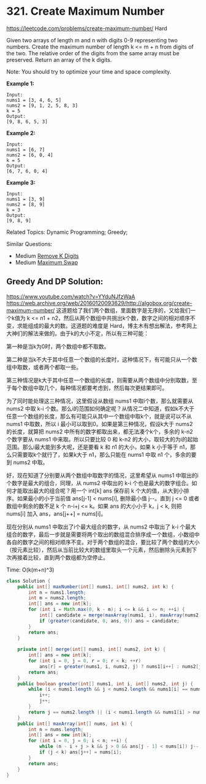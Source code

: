 # 321. Create Maximum Number
<https://leetcode.com/problems/create-maximum-number/>
Hard

Given two arrays of length m and n with digits 0-9 representing two numbers. Create the maximum number of length k <= m + n from digits of the two. The relative order of the digits from the same array must be preserved. Return an array of the k digits.

Note: You should try to optimize your time and space complexity.

**Example 1:**

    Input:
    nums1 = [3, 4, 6, 5]
    nums2 = [9, 1, 2, 5, 8, 3]
    k = 5
    Output:
    [9, 8, 6, 5, 3]

**Example 2:**

    Input:
    nums1 = [6, 7]
    nums2 = [6, 0, 4]
    k = 5
    Output:
    [6, 7, 6, 0, 4]

**Example 3:**

    Input:
    nums1 = [3, 9]
    nums2 = [8, 9]
    k = 3
    Output:
    [9, 8, 9]

Related Topics: Dynamic Programming; Greedy;

Similar Questions: 
* Medium [Remove K Digits](https://leetcode.com/problems/remove-k-digits/)
* Medium [Maximum Swap](https://leetcode.com/problems/maximum-swap/)

## Greedy And DP Solution:  

<https://www.youtube.com/watch?v=YYduNJfzWaA>
<https://web.archive.org/web/20160120093629/http://algobox.org/create-maximum-number/>
这道题给了我们两个数组，里面数字是无序的，又给我们一个k值为 k <= n1 + n2，然后从两个数组中共挑出k个数，数字之间的相对顺序不变，求能组成的最大的数。这道题的难度是 Hard，博主木有想出解法，参考网上大神们的解法来做的。由于k的大小不定，所以有三种可能：

第一种是当k为0时，两个数组中都不取数。

第二种是当k不大于其中任意一个数组的长度时，这种情况下，有可能只从一个数组中取数，或者两个都取一些。

第三种情况是k大于其中任意一个数组的长度，则需要从两个数组中分别取数，至于每个数组中取几个，每种情况都要考虑到，然后每次更结果即可。

为了同时能处理这三种情况，这里假设从数组 nums1 中取i个数，那么就需要从 nums2 中取 k-i 个数。那么i的范围如何确定呢？从情况二中知道，假如k不大于任意一个数组的长度，那么有可能只从其中一个数组中取k个，就是说可以不从 nums1 中取数，所以 i 最小可以取到0。如果是第三种情况，假设k大于 nums2 的长度，就算把 nums2 中所有的数字都取出来，都无法凑个k个，多余的 k-n2 个数字要从 nums1 中来取。所以只要比较 0 和 k-n2 的大小，取较大的为i的起始范围。那么i最大能到多大呢，还是要看 k 和 n1 的大小，如果 k 小于等于 n1，那么只需要取k个就行了，如果k大于 n1，那么只能在 nums1 中取 n1 个，多余的要到 nums2 中取。

好，现在知道了分别要从两个数组中取数字的情况，这里希望从 nums1 中取出的i个数字是最大的组合，同理，从 nums2 中取出的 k-i 个也是最大的数字组合。如何才能取出最大的组合呢？用一个 int[k] ans 保存前 k 个大的值，从大到小排序。如果最小的小于当前值 ans[j-1] < nums[i], 删除最小值 j--。直到 j <= 0 或者 数组中剩余的数不足 k 个 n-i+j <= k。如果 ans 的大小小于 k，j < k, 则把 nums[i] 加入 ans，ans[j++] = nums[i]。

现在分别从 nums1 中取出了i个最大组合的数字，从 nums2 中取出了 k-i 个最大组合的数字，最后一步就是需要将两个取出的数组混合排序成一个数组，小数组中各自的数字之间的相对顺序不变。对于两个数组的混合，要比较了两个数组的大小（按元素比较），然后从当前比较大的数组里取头一个元素，然后删除头元素到下次再接着比较，直到两个数组都为空停止。

Time:  O(k(m+n)^3)

```java
class Solution {
    public int[] maxNumber(int[] nums1, int[] nums2, int k) {
        int n = nums1.length;
        int m = nums2.length;
        int[] ans = new int[k];
        for (int i = Math.max(0, k - m); i <= k && i <= n; ++i) {
            int[] candidate = merge(maxArray(nums1, i), maxArray(nums2, k - i), k);
            if (greater(candidate, 0, ans, 0)) ans = candidate;
        }
        return ans;
    }
    
    private int[] merge(int[] nums1, int[] nums2, int k) {
        int[] ans = new int[k];
        for (int i = 0, j = 0, r = 0; r < k; ++r)
            ans[r] = greater(nums1, i, nums2, j) ? nums1[i++] : nums2[j++];
        return ans;
    }
    public boolean greater(int[] nums1, int i, int[] nums2, int j) {
        while (i < nums1.length && j < nums2.length && nums1[i] == nums2[j]) {
            i++;
            j++;
        }
        return j == nums2.length || (i < nums1.length && nums1[i] > nums2[j]);
    }
    public int[] maxArray(int[] nums, int k) {
        int n = nums.length;
        int[] ans = new int[k];
        for (int i = 0, j = 0; i < n; ++i) {
            while (n - i + j > k && j > 0 && ans[j - 1] < nums[i]) j--;
            if (j < k) ans[j++] = nums[i];
        }
        return ans;
    }
}
```